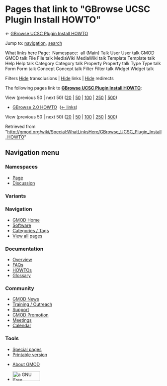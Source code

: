 <div id="mw-page-base" class="noprint">

</div>

<div id="mw-head-base" class="noprint">

</div>

<div id="content" class="mw-body" role="main">

<span id="top"></span>

<div id="mw-js-message" style="display:none;">

</div>



# <span dir="auto">Pages that link to "GBrowse UCSC Plugin Install HOWTO"</span>

<div id="bodyContent">

<div id="contentSub">

← [GBrowse UCSC Plugin Install
HOWTO](/wiki/GBrowse_UCSC_Plugin_Install_HOWTO "GBrowse UCSC Plugin Install HOWTO")

</div>

<div id="jump-to-nav" class="mw-jump">

Jump to: [navigation](#mw-navigation), [search](#p-search)

</div>

<div id="mw-content-text">

What links here Page:  Namespace:  all (Main) Talk User User talk GMOD
GMOD talk File File talk MediaWiki MediaWiki talk Template Template talk
Help Help talk Category Category talk Property Property talk Type Type
talk Form Form talk Concept Concept talk Filter Filter talk Widget
Widget talk

Filters
[Hide](/mediawiki/index.php?title=Special:WhatLinksHere/GBrowse_UCSC_Plugin_Install_HOWTO&hidetrans=1 "Special:WhatLinksHere/GBrowse UCSC Plugin Install HOWTO")
transclusions \|
[Hide](/mediawiki/index.php?title=Special:WhatLinksHere/GBrowse_UCSC_Plugin_Install_HOWTO&hidelinks=1 "Special:WhatLinksHere/GBrowse UCSC Plugin Install HOWTO")
links \|
[Hide](/mediawiki/index.php?title=Special:WhatLinksHere/GBrowse_UCSC_Plugin_Install_HOWTO&hideredirs=1 "Special:WhatLinksHere/GBrowse UCSC Plugin Install HOWTO")
redirects

The following pages link to **[GBrowse UCSC Plugin Install
HOWTO](/wiki/GBrowse_UCSC_Plugin_Install_HOWTO "GBrowse UCSC Plugin Install HOWTO")**:

View (previous 50 \| next 50)
([20](/mediawiki/index.php?title=Special:WhatLinksHere/GBrowse_UCSC_Plugin_Install_HOWTO&limit=20 "Special:WhatLinksHere/GBrowse UCSC Plugin Install HOWTO")
\|
[50](/mediawiki/index.php?title=Special:WhatLinksHere/GBrowse_UCSC_Plugin_Install_HOWTO&limit=50 "Special:WhatLinksHere/GBrowse UCSC Plugin Install HOWTO")
\|
[100](/mediawiki/index.php?title=Special:WhatLinksHere/GBrowse_UCSC_Plugin_Install_HOWTO&limit=100 "Special:WhatLinksHere/GBrowse UCSC Plugin Install HOWTO")
\|
[250](/mediawiki/index.php?title=Special:WhatLinksHere/GBrowse_UCSC_Plugin_Install_HOWTO&limit=250 "Special:WhatLinksHere/GBrowse UCSC Plugin Install HOWTO")
\|
[500](/mediawiki/index.php?title=Special:WhatLinksHere/GBrowse_UCSC_Plugin_Install_HOWTO&limit=500 "Special:WhatLinksHere/GBrowse UCSC Plugin Install HOWTO"))

- [GBrowse 2.0 HOWTO](/wiki/GBrowse_2.0_HOWTO "GBrowse 2.0 HOWTO") ‎
  <span class="mw-whatlinkshere-tools">([←
  links](/mediawiki/index.php?title=Special:WhatLinksHere&target=GBrowse+2.0+HOWTO "Special:WhatLinksHere"))</span>

View (previous 50 \| next 50)
([20](/mediawiki/index.php?title=Special:WhatLinksHere/GBrowse_UCSC_Plugin_Install_HOWTO&limit=20 "Special:WhatLinksHere/GBrowse UCSC Plugin Install HOWTO")
\|
[50](/mediawiki/index.php?title=Special:WhatLinksHere/GBrowse_UCSC_Plugin_Install_HOWTO&limit=50 "Special:WhatLinksHere/GBrowse UCSC Plugin Install HOWTO")
\|
[100](/mediawiki/index.php?title=Special:WhatLinksHere/GBrowse_UCSC_Plugin_Install_HOWTO&limit=100 "Special:WhatLinksHere/GBrowse UCSC Plugin Install HOWTO")
\|
[250](/mediawiki/index.php?title=Special:WhatLinksHere/GBrowse_UCSC_Plugin_Install_HOWTO&limit=250 "Special:WhatLinksHere/GBrowse UCSC Plugin Install HOWTO")
\|
[500](/mediawiki/index.php?title=Special:WhatLinksHere/GBrowse_UCSC_Plugin_Install_HOWTO&limit=500 "Special:WhatLinksHere/GBrowse UCSC Plugin Install HOWTO"))

</div>

<div class="printfooter">

Retrieved from
"<http://gmod.org/wiki/Special:WhatLinksHere/GBrowse_UCSC_Plugin_Install_HOWTO>"

</div>

<div id="catlinks" class="catlinks catlinks-allhidden">

</div>

<div class="visualClear">

</div>

</div>

</div>

<div id="mw-navigation">

## Navigation menu

<div id="mw-head">



<div id="left-navigation">

<div id="p-namespaces" class="vectorTabs" role="navigation"
aria-labelledby="p-namespaces-label">

### Namespaces

- <span id="ca-nstab-main"><a href="/wiki/GBrowse_UCSC_Plugin_Install_HOWTO" accesskey="c"
  title="View the content page [c]">Page</a></span>
- <span id="ca-talk"><a
  href="/mediawiki/index.php?title=Talk:GBrowse_UCSC_Plugin_Install_HOWTO&amp;action=edit&amp;redlink=1"
  accesskey="t"
  title="Discussion about the content page [t]">Discussion</a></span>

</div>

<div id="p-variants" class="vectorMenu emptyPortlet" role="navigation"
aria-labelledby="p-variants-label">

### 

### Variants[](#)

<div class="menu">

</div>

</div>

</div>

<div id="right-navigation">





</div>



</div>

</div>

</div>

<div id="mw-panel">

<div id="p-logo" role="banner">

<a href="/wiki/Main_Page"
style="background-image: url(http://gmod.org/images/GMOD-cogs.png);"
title="Visit the main page"></a>

</div>

<div id="p-Navigation" class="portal" role="navigation"
aria-labelledby="p-Navigation-label">

### Navigation

<div class="body">

- <span id="n-GMOD-Home">[GMOD Home](/wiki/Main_Page)</span>
- <span id="n-Software">[Software](/wiki/GMOD_Components)</span>
- <span id="n-Categories-.2F-Tags">[Categories /
  Tags](/wiki/Categories)</span>
- <span id="n-View-all-pages">[View all
  pages](/wiki/Special:AllPages)</span>

</div>

</div>

<div id="p-Documentation" class="portal" role="navigation"
aria-labelledby="p-Documentation-label">

### Documentation

<div class="body">

- <span id="n-Overview">[Overview](/wiki/Overview)</span>
- <span id="n-FAQs">[FAQs](/wiki/Category:FAQ)</span>
- <span id="n-HOWTOs">[HOWTOs](/wiki/Category:HOWTO)</span>
- <span id="n-Glossary">[Glossary](/wiki/Glossary)</span>

</div>

</div>

<div id="p-Community" class="portal" role="navigation"
aria-labelledby="p-Community-label">

### Community

<div class="body">

- <span id="n-GMOD-News">[GMOD News](/wiki/GMOD_News)</span>
- <span id="n-Training-.2F-Outreach">[Training /
  Outreach](/wiki/Training_and_Outreach)</span>
- <span id="n-Support">[Support](/wiki/Support)</span>
- <span id="n-GMOD-Promotion">[GMOD
  Promotion](/wiki/GMOD_Promotion)</span>
- <span id="n-Meetings">[Meetings](/wiki/Meetings)</span>
- <span id="n-Calendar">[Calendar](/wiki/Calendar)</span>

</div>

</div>

<div id="p-tb" class="portal" role="navigation"
aria-labelledby="p-tb-label">

### Tools

<div class="body">

- <span id="t-specialpages"><a href="/wiki/Special:SpecialPages" accesskey="q"
  title="A list of all special pages [q]">Special pages</a></span>
- <span id="t-print"><a
  href="/mediawiki/index.php?title=Special:WhatLinksHere/GBrowse_UCSC_Plugin_Install_HOWTO&amp;printable=yes"
  rel="alternate" accesskey="p"
  title="Printable version of this page [p]">Printable version</a></span>

</div>

</div>

</div>

</div>

<div id="footer" role="contentinfo">

- <span id="footer-places-about">[About
  GMOD](/wiki/GMOD:About "GMOD:About")</span>

<!-- -->

- <span id="footer-copyrightico">[<img src="http://www.gnu.org/graphics/gfdl-logo-small.png" width="88"
  height="31" alt="a GNU Free Documentation License" />](http://www.gnu.org/licenses/fdl-1.3.html)</span>




</div>

